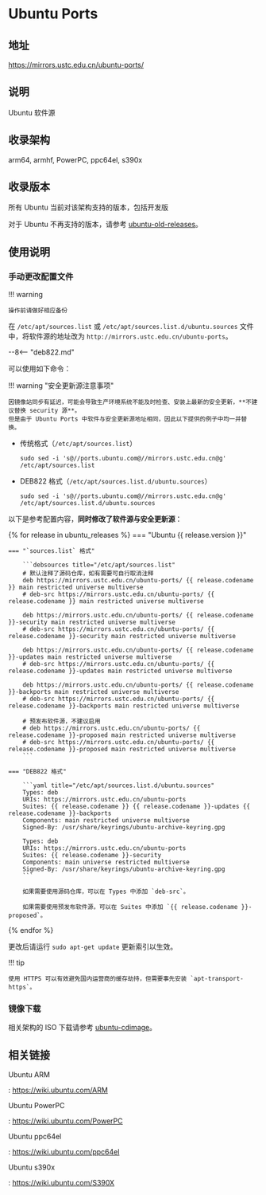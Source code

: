 # Ubuntu Ports

## 地址

<https://mirrors.ustc.edu.cn/ubuntu-ports/>

## 说明

Ubuntu 软件源

## 收录架构

arm64, armhf, PowerPC, ppc64el, s390x

## 收录版本

所有 Ubuntu 当前对该架构支持的版本，包括开发版

对于 Ubuntu 不再支持的版本，请参考 [ubuntu-old-releases](ubuntu-old-releases.md)。

## 使用说明

### 手动更改配置文件

!!! warning

    操作前请做好相应备份

在 `/etc/apt/sources.list` 或 `/etc/apt/sources.list.d/ubuntu.sources` 文件中，将软件源的地址改为 `http://mirrors.ustc.edu.cn/ubuntu-ports`。

--8<-- "deb822.md"

可以使用如下命令：

!!! warning "安全更新源注意事项"

    因镜像站同步有延迟，可能会导致生产环境系统不能及时检查、安装上最新的安全更新，**不建议替换 security 源**。
    但是由于 Ubuntu Ports 中软件与安全更新源地址相同，因此以下提供的例子中均一并替换。

- 传统格式（`/etc/apt/sources.list`）

    ```shell
    sudo sed -i 's@//ports.ubuntu.com@//mirrors.ustc.edu.cn@g' /etc/apt/sources.list
    ```

- DEB822 格式（`/etc/apt/sources.list.d/ubuntu.sources`）

    ```shell
    sudo sed -i 's@//ports.ubuntu.com@//mirrors.ustc.edu.cn@g' /etc/apt/sources.list.d/ubuntu.sources
    ```

以下是参考配置内容，**同时修改了软件源与安全更新源**：

{% for release in ubuntu_releases %}
=== "Ubuntu {{ release.version }}"

    === "`sources.list` 格式"

        ```debsources title="/etc/apt/sources.list"
        # 默认注释了源码仓库，如有需要可自行取消注释
        deb https://mirrors.ustc.edu.cn/ubuntu-ports/ {{ release.codename }} main restricted universe multiverse
        # deb-src https://mirrors.ustc.edu.cn/ubuntu-ports/ {{ release.codename }} main restricted universe multiverse

        deb https://mirrors.ustc.edu.cn/ubuntu-ports/ {{ release.codename }}-security main restricted universe multiverse
        # deb-src https://mirrors.ustc.edu.cn/ubuntu-ports/ {{ release.codename }}-security main restricted universe multiverse

        deb https://mirrors.ustc.edu.cn/ubuntu-ports/ {{ release.codename }}-updates main restricted universe multiverse
        # deb-src https://mirrors.ustc.edu.cn/ubuntu-ports/ {{ release.codename }}-updates main restricted universe multiverse

        deb https://mirrors.ustc.edu.cn/ubuntu-ports/ {{ release.codename }}-backports main restricted universe multiverse
        # deb-src https://mirrors.ustc.edu.cn/ubuntu-ports/ {{ release.codename }}-backports main restricted universe multiverse

        # 预发布软件源，不建议启用
        # deb https://mirrors.ustc.edu.cn/ubuntu-ports/ {{ release.codename }}-proposed main restricted universe multiverse
        # deb-src https://mirrors.ustc.edu.cn/ubuntu-ports/ {{ release.codename }}-proposed main restricted universe multiverse
        ```

    === "DEB822 格式"

        ```yaml title="/etc/apt/sources.list.d/ubuntu.sources"
        Types: deb
        URIs: https://mirrors.ustc.edu.cn/ubuntu-ports
        Suites: {{ release.codename }} {{ release.codename }}-updates {{ release.codename }}-backports
        Components: main restricted universe multiverse
        Signed-By: /usr/share/keyrings/ubuntu-archive-keyring.gpg

        Types: deb
        URIs: https://mirrors.ustc.edu.cn/ubuntu-ports
        Suites: {{ release.codename }}-security
        Components: main universe restricted multiverse
        Signed-By: /usr/share/keyrings/ubuntu-archive-keyring.gpg
        ```

        如果需要使用源码仓库，可以在 Types 中添加 `deb-src`。

        如果需要使用预发布软件源，可以在 Suites 中添加 `{{ release.codename }}-proposed`。
{% endfor %}

更改后请运行 `sudo apt-get update` 更新索引以生效。

!!! tip

    使用 HTTPS 可以有效避免国内运营商的缓存劫持，但需要事先安装 `apt-transport-https`。

### 镜像下载

相关架构的 ISO 下载请参考 [ubuntu-cdimage](ubuntu-cdimage.md)。

## 相关链接

Ubuntu ARM

:   <https://wiki.ubuntu.com/ARM>

Ubuntu PowerPC

:   <https://wiki.ubuntu.com/PowerPC>

Ubuntu ppc64el

:   <https://wiki.ubuntu.com/ppc64el>

Ubuntu s390x

:   <https://wiki.ubuntu.com/S390X>

